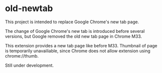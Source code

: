 old-newtab
==========

This project is intended to replace Google Chrome's new tab page.

The change of Google Chrome's new tab is introduced before several versions, but Google removed the old new tab page in Chrome M33. 

This extension provides a new tab page like before M33. Thumbnail of page is temporarily unavailiable, since Chrome does not allow extension using chrome://thumb.

Still under development.

